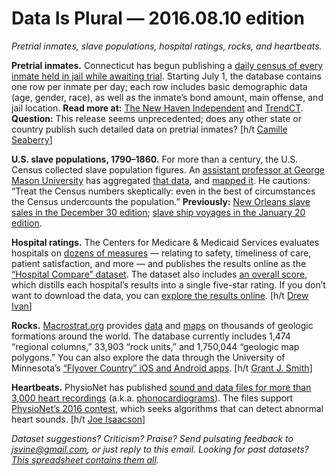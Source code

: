 Data Is Plural — 2016.08.10 edition
===================================

*Pretrial inmates, slave populations, hospital ratings, rocks, and heartbeats.*


__Pretrial inmates.__ Connecticut has begun publishing a [daily census of every inmate held in jail while awaiting trial](https://data.ct.gov/Public-Safety/Accused-Pre-Trial-Inmates-in-Correctional-Faciltie/b674-jy6w). Starting July 1, the database contains one row per inmate per day; each row includes basic demographic data (age, gender, race), as well as the inmate’s bond amount, main offense, and jail location. __Read more at:__ [The New Haven Independent](http://www.newhavenindependent.org/index.php/archives/entry/bail_reform1/) and [TrendCT](http://trendct.org/2016/07/20/pre-trial-inmates/). __Question:__ This release seems unprecedented; does any other state or country publish such detailed data on pretrial inmates? [h/t [Camille Seaberry](http://www.ctdatahaven.org/staff)]


__U.S. slave populations, 1790–1860.__ For more than a century, the U.S. Census collected slave population figures. An [assistant professor at George Mason University](http://lincolnmullen.com/) has aggregated [that data](https://github.com/lmullen/slavery-map/blob/master/census.csv), and [mapped it](http://lincolnmullen.com/projects/slavery/). He cautions: “Treat the Census numbers skeptically: even in the best of circumstances the Census undercounts the population.” __Previously:__ [New Orleans slave sales in the December 30 edition](https://tinyletter.com/data-is-plural/letters/data-is-plural-2015-12-30-edition); [slave ship voyages in the January 20 edition](https://tinyletter.com/data-is-plural/letters/data-is-plural-2016-01-20-edition).


__Hospital ratings.__ The Centers for Medicare & Medicaid Services evaluates hospitals on [dozens of measures](https://www.medicare.gov/hospitalcompare/Data/Data-Updated.html#) — relating to safety, timeliness of care, patient satisfaction, and more — and publishes the results online as the [“Hospital Compare” dataset](https://data.medicare.gov/data/archives/hospital-compare). The dataset also includes [an overall score](https://www.medicare.gov/hospitalcompare/Data/Hospital-overall-ratings-calculation.html), which distills each hospital’s results into a single five-star rating. If you don’t want to download the data, you can [explore the results online](https://www.medicare.gov/HospitalCompare/search.html). [h/t [Drew Ivan](https://twitter.com/drewivan)]


__Rocks.__ [Macrostrat.org](https://macrostrat.org/) provides [data](https://macrostrat.org/#api) and [maps](https://macrostrat.org/burwell/) on thousands of geologic formations around the world. The database currently includes 1,474 “regional columns,” 33,903 “rock units,” and 1,750,044 “geologic map polygons.” You can also explore the data through the University of Minnesota’s [“Flyover Country” iOS and Android apps](http://fc.umn.edu/). [h/t [Grant J. Smith](https://twitter.com/grantmeaccess/status/720992509950865412)]


__Heartbeats.__ PhysioNet has published [sound and data files for more than 3,000 heart recordings](http://physionet.org/physiobank/database/challenge/2016/) (a.k.a. [phonocardiograms](https://en.wikipedia.org/wiki/Phonocardiogram)). The files support [PhysioNet’s 2016 contest](http://physionet.org/challenge/2016/#introduction), which seeks algorithms that can detect abnormal heart sounds. [h/t [Joe Isaacson](https://github.com/jisaacso/DeepHeart)]


*Dataset suggestions? Criticism? Praise? Send pulsating feedback to <jsvine@gmail.com>, or just reply to this email. Looking for past datasets? [This spreadsheet contains them all](https://docs.google.com/spreadsheets/d/1wZhPLMCHKJvwOkP4juclhjFgqIY8fQFMemwKL2c64vk).*